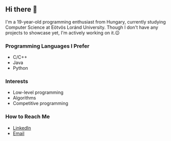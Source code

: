 ## Hi there 👋

I'm a 19-year-old programming enthusiast from Hungary, currently studying Computer Science at Eötvös Loránd University. Though I don't have any projects to showcase yet, I'm actively working on it.😉

### Programming Languages I Prefer
- C/C++
- Java
- Python

### Interests
- Low-level programming
- Algorithms
- Competitive programming

### How to Reach Me
- [LinkedIn](https://www.linkedin.com/in/vidalevi/)
- [Email](mailto:vidalevi38@gmail.com)
